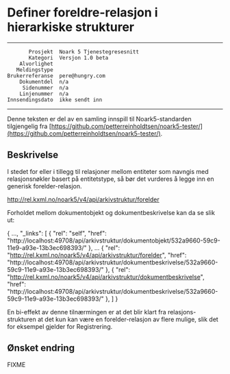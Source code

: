 Definer foreldre-relasjon i hierarkiske strukturer
==================================================

 ------------------  ---------------------------------
           Prosjekt  Noark 5 Tjenestegresesnitt
           Kategori  Versjon 1.0 beta
        Alvorlighet  
       Meldingstype  
    Brukerreferanse  pere@hungry.com
        Dokumentdel  n/a
         Sidenummer  n/a
        Linjenummer  n/a
    Innsendingsdato  ikke sendt inn
 ------------------  ---------------------------------

Denne teksten er del av en samling innspill til Noark5-standarden
tilgjengelig fra
[https://github.com/petterreinholdtsen/noark5-tester/](https://github.com/petterreinholdtsen/noark5-tester/).

Beskrivelse
-----------

I stedet for eller i tillegg til relasjoner mellom entiteter som
navngis med relasjonsnøkler basert på entitetstype, så bør det
vurderes å legge inn en generisk forelder-relasjon.

http://rel.kxml.no/noark5/v4/api/arkivstruktur/forelder

Forholdet mellom dokumentobjekt og dokumentbeskrivelse kan da se slik
ut:

{
  ...,
  "_links": [
     { "rel": "self",
       "href": "http://localhost:49708/api/arkivstruktur/dokumentobjekt/532a9660-59c9-11e9-a93e-13b3ec698393/" },
     ...
     { "rel": "http://rel.kxml.no/noark5/v4/api/arkivstruktur/forelder",
       "href": "http://localhost:49708/api/arkivstruktur/dokumentbeskrivelse/532a9660-59c9-11e9-a93e-13b3ec698393/" },
     { "rel": "http://rel.kxml.no/noark5/v4/api/arkivstruktur/dokumentbeskrivelse",
       "href": "http://localhost:49708/api/arkivstruktur/dokumentbeskrivelse/532a9660-59c9-11e9-a93e-13b3ec698393/" },
  ]
}

En bi-effekt av denne tilnærmingen er at det blir klart fra
relasjons-strukturen at det kun kan være en forelder-relasjon av flere
mulige, slik det for eksempel gjelder for Registrering.

Ønsket endring
--------------

FIXME
